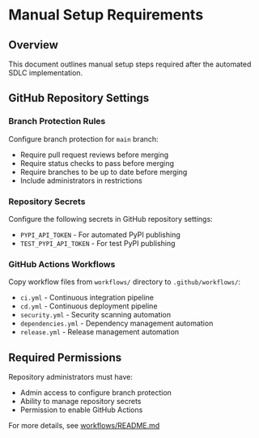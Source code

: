 # Manual Setup Requirements

## Overview
This document outlines manual setup steps required after the automated SDLC implementation.

## GitHub Repository Settings

### Branch Protection Rules
Configure branch protection for `main` branch:
- Require pull request reviews before merging
- Require status checks to pass before merging  
- Require branches to be up to date before merging
- Include administrators in restrictions

### Repository Secrets
Configure the following secrets in GitHub repository settings:
- `PYPI_API_TOKEN` - For automated PyPI publishing
- `TEST_PYPI_API_TOKEN` - For test PyPI publishing

### GitHub Actions Workflows
Copy workflow files from `workflows/` directory to `.github/workflows/`:
- `ci.yml` - Continuous integration pipeline
- `cd.yml` - Continuous deployment pipeline
- `security.yml` - Security scanning automation
- `dependencies.yml` - Dependency management automation
- `release.yml` - Release management automation

## Required Permissions
Repository administrators must have:
- Admin access to configure branch protection
- Ability to manage repository secrets
- Permission to enable GitHub Actions

For more details, see [workflows/README.md](../workflows/README.md)